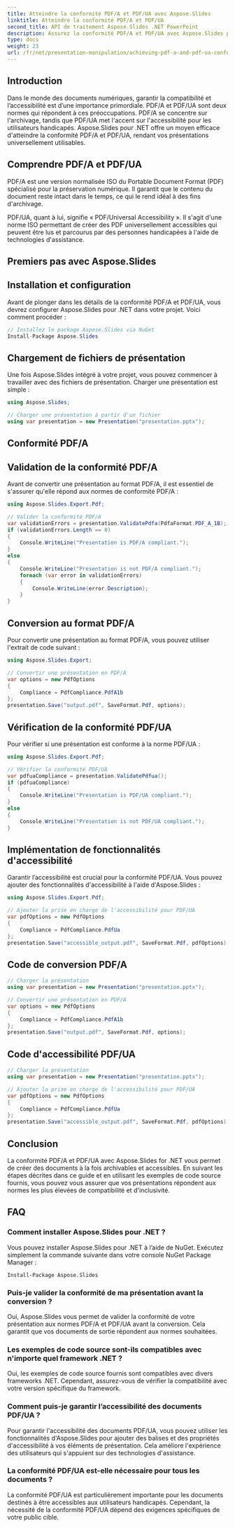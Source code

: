 ```yaml
---
title: Atteindre la conformité PDF/A et PDF/UA avec Aspose.Slides
linktitle: Atteindre la conformité PDF/A et PDF/UA
second_title: API de traitement Aspose.Slides .NET PowerPoint
description: Assurez la conformité PDF/A et PDF/UA avec Aspose.Slides pour .NET. Créez facilement des présentations accessibles et conservables.
type: docs
weight: 23
url: /fr/net/presentation-manipulation/achieving-pdf-a-and-pdf-ua-conformance-with-aspose-slides/
---
```


## Introduction

Dans le monde des documents numériques, garantir la compatibilité et l’accessibilité est d’une importance primordiale. PDF/A et PDF/UA sont deux normes qui répondent à ces préoccupations. PDF/A se concentre sur l'archivage, tandis que PDF/UA met l'accent sur l'accessibilité pour les utilisateurs handicapés. Aspose.Slides pour .NET offre un moyen efficace d'atteindre la conformité PDF/A et PDF/UA, rendant vos présentations universellement utilisables.

## Comprendre PDF/A et PDF/UA

PDF/A est une version normalisée ISO du Portable Document Format (PDF) spécialisé pour la préservation numérique. Il garantit que le contenu du document reste intact dans le temps, ce qui le rend idéal à des fins d'archivage.

PDF/UA, quant à lui, signifie « PDF/Universal Accessibility ». Il s'agit d'une norme ISO permettant de créer des PDF universellement accessibles qui peuvent être lus et parcourus par des personnes handicapées à l'aide de technologies d'assistance.

## Premiers pas avec Aspose.Slides

## Installation et configuration

Avant de plonger dans les détails de la conformité PDF/A et PDF/UA, vous devrez configurer Aspose.Slides pour .NET dans votre projet. Voici comment procéder :

```csharp
// Installez le package Aspose.Slides via NuGet
Install-Package Aspose.Slides
```

## Chargement de fichiers de présentation

Une fois Aspose.Slides intégré à votre projet, vous pouvez commencer à travailler avec des fichiers de présentation. Charger une présentation est simple :

```csharp
using Aspose.Slides;

// Charger une présentation à partir d'un fichier
using var presentation = new Presentation("presentation.pptx");
```

## Conformité PDF/A

## Validation de la conformité PDF/A

Avant de convertir une présentation au format PDF/A, il est essentiel de s'assurer qu'elle répond aux normes de conformité PDF/A :

```csharp
using Aspose.Slides.Export.Pdf;

// Valider la conformité PDF/A
var validationErrors = presentation.ValidatePdfa(PdfaFormat.PDF_A_1B);
if (validationErrors.Length == 0)
{
    Console.WriteLine("Presentation is PDF/A compliant.");
}
else
{
    Console.WriteLine("Presentation is not PDF/A compliant.");
    foreach (var error in validationErrors)
    {
        Console.WriteLine(error.Description);
    }
}
```

## Conversion au format PDF/A

Pour convertir une présentation au format PDF/A, vous pouvez utiliser l'extrait de code suivant :

```csharp
using Aspose.Slides.Export;

// Convertir une présentation en PDF/A
var options = new PdfOptions
{
    Compliance = PdfCompliance.PdfA1b
};
presentation.Save("output.pdf", SaveFormat.Pdf, options);
```

## Vérification de la conformité PDF/UA

Pour vérifier si une présentation est conforme à la norme PDF/UA :

```csharp
using Aspose.Slides.Export.Pdf;

// Vérifier la conformité PDF/UA
var pdfuaCompliance = presentation.ValidatePdfua();
if (pdfuaCompliance)
{
    Console.WriteLine("Presentation is PDF/UA compliant.");
}
else
{
    Console.WriteLine("Presentation is not PDF/UA compliant.");
}
```

## Implémentation de fonctionnalités d'accessibilité

Garantir l’accessibilité est crucial pour la conformité PDF/UA. Vous pouvez ajouter des fonctionnalités d'accessibilité à l'aide d'Aspose.Slides :

```csharp
using Aspose.Slides.Export.Pdf;

// Ajouter la prise en charge de l'accessibilité pour PDF/UA
var pdfOptions = new PdfOptions
{
    Compliance = PdfCompliance.PdfUa
};
presentation.Save("accessible_output.pdf", SaveFormat.Pdf, pdfOptions);
```

## Code de conversion PDF/A

```csharp
// Charger la présentation
using var presentation = new Presentation("presentation.pptx");

// Convertir une présentation en PDF/A
var options = new PdfOptions
{
    Compliance = PdfCompliance.PdfA1b
};
presentation.Save("output.pdf", SaveFormat.Pdf, options);
```

## Code d'accessibilité PDF/UA

```csharp
// Charger la présentation
using var presentation = new Presentation("presentation.pptx");

// Ajouter la prise en charge de l'accessibilité pour PDF/UA
var pdfOptions = new PdfOptions
{
    Compliance = PdfCompliance.PdfUa
};
presentation.Save("accessible_output.pdf", SaveFormat.Pdf, pdfOptions);
```

## Conclusion

La conformité PDF/A et PDF/UA avec Aspose.Slides for .NET vous permet de créer des documents à la fois archivables et accessibles. En suivant les étapes décrites dans ce guide et en utilisant les exemples de code source fournis, vous pouvez vous assurer que vos présentations répondent aux normes les plus élevées de compatibilité et d'inclusivité.

## FAQ

### Comment installer Aspose.Slides pour .NET ?

Vous pouvez installer Aspose.Slides pour .NET à l’aide de NuGet. Exécutez simplement la commande suivante dans votre console NuGet Package Manager :

```
Install-Package Aspose.Slides
```

### Puis-je valider la conformité de ma présentation avant la conversion ?

Oui, Aspose.Slides vous permet de valider la conformité de votre présentation aux normes PDF/A et PDF/UA avant la conversion. Cela garantit que vos documents de sortie répondent aux normes souhaitées.

### Les exemples de code source sont-ils compatibles avec n'importe quel framework .NET ?

Oui, les exemples de code source fournis sont compatibles avec divers frameworks .NET. Cependant, assurez-vous de vérifier la compatibilité avec votre version spécifique du framework.

### Comment puis-je garantir l’accessibilité des documents PDF/UA ?

Pour garantir l'accessibilité des documents PDF/UA, vous pouvez utiliser les fonctionnalités d'Aspose.Slides pour ajouter des balises et des propriétés d'accessibilité à vos éléments de présentation. Cela améliore l'expérience des utilisateurs qui s'appuient sur des technologies d'assistance.

### La conformité PDF/UA est-elle nécessaire pour tous les documents ?

La conformité PDF/UA est particulièrement importante pour les documents destinés à être accessibles aux utilisateurs handicapés. Cependant, la nécessité de la conformité PDF/UA dépend des exigences spécifiques de votre public cible.